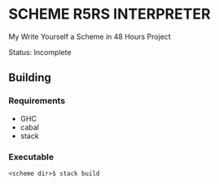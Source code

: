 # SCHEME R5RS INTERPRETER

My Write Yourself a Scheme in 48 Hours Project

Status: Incomplete

## Building

### Requirements
  * GHC
  * cabal
  * stack

### Executable
    <scheme dir>$ stack build
